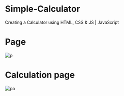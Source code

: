 # Simple-Calculator
Creating a Calculator using HTML, CSS &amp; JS | JavaScript

<h1>Page</h1>

![p](https://user-images.githubusercontent.com/70971734/160611516-d8c34f4f-ba90-4321-9d1e-add46eec531b.jpeg)

<h1>Calculation page </h1>

![pa](https://user-images.githubusercontent.com/70971734/160611647-3b6ab0e0-02da-4a59-9c6b-5ff01deed997.jpeg)
